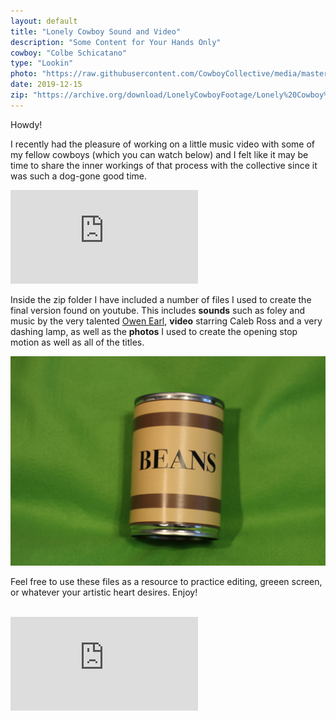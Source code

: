 ```yaml
---
layout: default
title: "Lonely Cowboy Sound and Video"
description: "Some Content for Your Hands Only"
cowboy: "Colbe Schicatano"
type: "Lookin"
photo: "https://raw.githubusercontent.com/CowboyCollective/media/master/cowboythumb.png"
date: 2019-12-15
zip: "https://archive.org/download/LonelyCowboyFootage/Lonely%20Cowboy%20Sound%20and%20Video.zip"
---
```

Howdy!

I recently had the pleasure of working on a little music video with some of my fellow cowboys (which you can watch below) and I felt like it may be time to share the inner workings of that process with the collective since it was such a dog-gone good time.


<iframe id="youtube" src="https://www.youtube.com/embed/dne3T8a0JhQ" frameborder="0" allow="accelerometer; autoplay; encrypted-media; gyroscope; picture-in-picture" allowfullscreen></iframe><br>

Inside the zip folder I have included a number of files I used to create the final version found on youtube. This includes **sounds** such as foley and music by the very talented [Owen Earl](https://cowboycollective.cc/cowboy/Owen%20Earl), **video** starring Caleb Ross and a very dashing lamp, as well as the **photos** I used to create the opening stop motion as well as all of the titles.


![Bean Can Green Screen](https://raw.githubusercontent.com/CowboyCollective/media/master/beans.JPG)<br>

Feel free to use these files as a resource to practice editing, greeen screen, or whatever your artistic heart desires. Enjoy!<br><br>

<iframe src="https://archive.org/embed/LonelyCowboyFootage" id="youtube" frameborder="0" webkitallowfullscreen="true" mozallowfullscreen="true" allowfullscreen></iframe><br>
